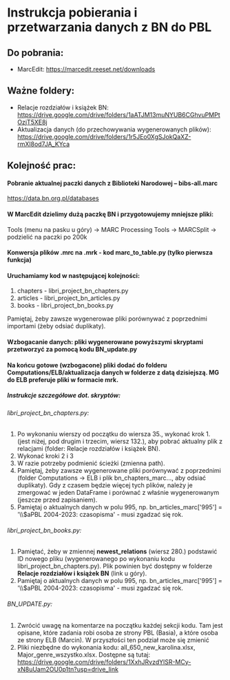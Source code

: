 # Instrukcja pobierania i przetwarzania danych z BN do PBL

## Do pobrania:
- MarcEdit: https://marcedit.reeset.net/downloads

## Ważne foldery:

- Relacje rozdziałów i książek BN: https://drive.google.com/drive/folders/1aATJM13muNYUB6CGhvuPMPtOzjT5XE8j
- Aktualizacja danych (do przechowywania wygenerowanych plików): https://drive.google.com/drive/folders/1r5JEo0XgSJokQaXZ-rmXl8od7JA_KYca



## Kolejność prac:
#### Pobranie aktualnej paczki danych z Biblioteki Narodowej  – bibs-all.marc
https://data.bn.org.pl/databases
#### W MarcEdit dzielimy dużą paczkę BN i przygotowujemy mniejsze pliki:
Tools (menu na pasku u góry) → MARC Processing Tools → MARCSplit → podzielić na paczki po 200k
#### Konwersja plików .mrc na .mrk - kod marc_to_table.py (tylko pierwsza funkcja)
#### Uruchamiamy kod w następującej kolejności:
1. chapters - libri_project_bn_chapters.py
2. articles - libri_project_bn_articles.py
3. books - libri_project_bn_books.py

Pamiętaj, żeby zawsze wygenerowae pliki porównywać z poprzednimi importami (żeby odsiać duplikaty).
#### Wzbogacanie danych: pliki wygenerowane powyższymi skryptami przetworzyć za pomocą kodu BN_update.py

#### Na końcu gotowe (wzbogacone) pliki dodać do folderu Computations/ELB/aktualizacja danych w folderze z datą dzisiejszą. MG do ELB preferuje pliki w formacie mrk.



##### Instrukcje szczegółowe dot. skryptów:

###### libri_project_bn_chapters.py:
1. Po wykonaniu wierszy od początku do wiersza 35., wykonać krok 1. (jest niżej, pod drugim i trzecim, wiersz 132.), aby pobrać aktualny plik z relacjami (folder: Relacje rozdziałów i książek BN).
2. Wykonać kroki 2 i 3
3. W razie potrzeby podmienić ścieżki (zmienna path).
4. Pamiętaj, żeby zawsze wygenerowane pliki porównywać z poprzednimi (folder Computations -> ELB i plik bn_chapters_marc..., aby odsiać duplikaty). Gdy z czasem będzie więcej tych plików, należy je zmergować w jeden DataFrame i porównać z właśnie wygenerowanym (jeszcze przed zapisaniem).
5. Pamiętaj o aktualnych danych w polu 995, np. bn_articles_marc['995'] = '\\\\$aPBL 2004-2023: czasopisma' - musi zgadzać się rok. 

###### libri_project_bn_books.py:
1. Pamiętać, żeby w zmiennej **newest_relations** (wiersz 280.) podstawić ID nowego pliku (wygenerowanego po wykonaniu kodu libri_project_bn_chapters.py). Plik powinien być dostępny w folderze **Relacje rozdziałów i książek BN** (link u góry).
2. Pamiętaj o aktualnych danych w polu 995, np. bn_articles_marc['995'] = '\\\\$aPBL 2004-2023: czasopisma' - musi zgadzać się rok.


###### BN_UPDATE.py:
1. Zwrócić uwagę na komentarze na początku każdej sekcji kodu. Tam jest opisane, które zadania robi osoba ze strony PBL (Basia), a które osoba ze strony ELB (Marcin). W przyszłości ten podział może się zmienić
2. Pliki niezbędne do wykonania kodu: all_650_new_karolina.xlsx, Major_genre_wszystko.xlsx. Dostępne są tutaj: https://drive.google.com/drive/folders/1XxhJRvzdYlSR-MCy-xN8uUam2OU0p1tn?usp=drive_link
